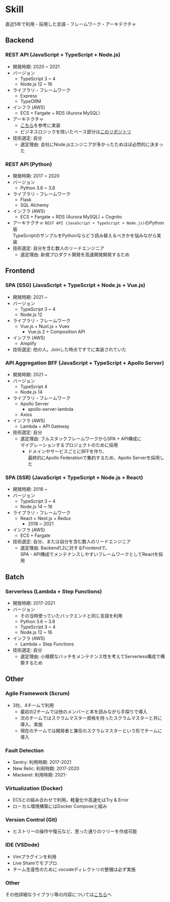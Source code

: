 # Skill

直近5年で利用・採用した言語・フレームワーク・アーキテクチャ

## Backend

### REST API (JavaScript + TypeScript + Node.js)

- 開発時期: 2020 ~ 2021
- バージョン
  - TypeScript 3 ~ 4
  - Node.js 12 ~ 16
- ライブラリ・フレームワーク
  - Express
  - TypeORM
- インフラ (AWS)
  - ECS + Fargate + RDS (Aurora MySQL)
- アーキテクチャ
  - [こちら](https://blog.spacemarket.com/code/clean-architecture-node/)を参考に実装
  - ビジネスロジックを除いたベース部分は[このリポジトリ](https://github.com/makoll/api-sample)
- 技術選定: 自分
  - 選定理由: 会社にNode.jsエンジニアが多かったためほぼ必然的に決まった

### REST API (Python)

- 開発時期: 2017 ~ 2020
- バージョン
  - Python 3.6 ~ 3.8
- ライブラリ・フレームワーク
  - Flask
  - SQL Alchemy
- インフラ (AWS)
  - ECS + Fargate + RDS (Aurora MySQL) + Cognito
- アーキテクチャ
  `REST API (JavaScript + TypeScript + Node.js)`のPython版  
  TypeScriptのサンプルをPythonならどう読み替えるべきかを悩みながら実装
- 技術選定: 自分を含む数人のリードエンジニア
  - 選定理由: 新規プロダクト開発を高速開発開発するため

## Frontend

### SPA (SSG) (JavaScript + TypeScript + Node.js + Vue.js)

- 開発時期: 2021 ~
- バージョン
  - TypeScript 3 ~ 4
  - Node.js 12
- ライブラリ・フレームワーク
  - Vue.js + Nuxt.js + Vuex
    - Vue.js 2 + Composition API
- インフラ (AWS)
  - Amplify
- 技術選定: 他の人。Joinした時点ですでに実装されていた

### API Aggregation BFF (JavaScript + TypeScript + Apollo Server)

- 開発時期: 2021 ~
- バージョン
  - TypeScript 4
  - Node.js 14
- ライブラリ・フレームワーク
  - Apollo Server
    - apollo-server-lambda
  - Axios
- インフラ (AWS)
  - Lambda + API Gateway
- 技術選定: 自分
  - 選定理由: フルスタックフレームワークからSPA + API構成に  
  マイグレーションするプロジェクトのために採用
    - ドメインやサービスごとにBFFを作り、  
    最終的にApollo Federationで集約するため、Apollo Serverを採用した

### SPA (SSR) (JavaScript + TypeScript + Node.js + React)

- 開発時期: 2018 ~
- バージョン
  - TypeScript 3 ~ 4
  - Node.js 14 ~ 16
- ライブラリ・フレームワーク
  - React + Next.js + Redux
    - 2018 ~ 2021
- インフラ (AWS)
  - ECS + Fargate
- 技術選定: 自分、または自分を含む数人のリードエンジニア
  - 選定理由: Backend1,2に対するFrontendで、  
  SPA - API構成でメンテナンスしやすいフレームワークとしてReactを採用

## Batch

### Serverless (Lambda + Step Functions)

- 開発時期: 2017-2021
- バージョン
  - その当時使っていたバックエンドと同じ言語を利用
  - Python 3.6 ~ 3.8
  - TypeScript 3 ~ 4
  - Node.js 12 ~ 16
- インフラ (AWS)
  - Lambda + Step Functions
- 技術選定: 自分
  - 選定理由: 小規模なバッチをメンテナンス性を考えてServerless構成で構築するため

## Other

### Agile Framework (Scrum)

- 3社、4チームで利用
  - 最初の2チームでは他のメンバーと本を読みながら手探りで導入
  - 次のチームではスクラムマスター資格を持ったスクラムマスターと共に導入、実施
  - 現在のチームでは開発者と兼任のスクラムマスターという形でチームに導入

### Fault Detection

- Sentry: 利用時期: 2017-2021
- New Relic:  利用時期: 2017-2020
- Mackerel: 利用時期: 2021-

### Virtualization (Docker)

- ECSとの組み合わせで利用。軽量化や高速化はTry & Error
- ローカル環境構築にはDocker Composeと組み

### Version Control (Git)

- ヒストリーの操作や復元など、思った通りのツリーを作成可能

### IDE (VSDode)

- Vimプラグインを利用
- Live Shareでモブプロ
- チーム生産性のために.vscodeディレクトリの整備は必ず実施

### Other

その他詳細なライブラリ等の内容については[こちら](skill_summary.md)へ
